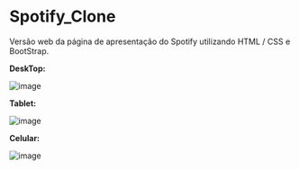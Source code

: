 # Spotify_Clone
 Versão web da página de apresentação do Spotify utilizando HTML / CSS e BootStrap.
 
 **DeskTop:**
 
 ![image](https://user-images.githubusercontent.com/42698693/131783504-65e3b668-e956-4ed9-8659-eb614acf309d.png)

**Tablet:**

![image](https://user-images.githubusercontent.com/42698693/131783562-ed84afb6-6f73-4d10-bc86-b41413ee66e4.png)

**Celular:**

![image](https://user-images.githubusercontent.com/42698693/131783653-03f4423c-d7e5-4817-a8cb-a721ab9f8d89.png)

